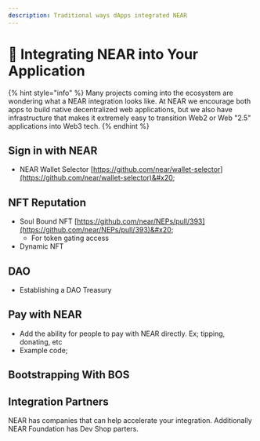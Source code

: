 ```yaml
---
description: Traditional ways dApps integrated NEAR
---
```


# 🤝 Integrating NEAR into Your Application

{% hint style="info" %}
Many projects coming into the ecosystem are wondering what a NEAR integration looks like. At NEAR we encourage both apps to build native decentralized web applications, but we also have infrastructure that makes it extremely easy to transition Web2 or Web "2.5" applications into Web3 tech.
{% endhint %}

## Sign in with NEAR

* NEAR Wallet Selector [https://github.com/near/wallet-selector](https://github.com/near/wallet-selector)&#x20;

## NFT Reputation

* Soul Bound NFT [https://github.com/near/NEPs/pull/393](https://github.com/near/NEPs/pull/393)&#x20;
  * For token gating access
* Dynamic NFT

## DAO

* Establishing a DAO Treasury

## Pay with NEAR

* Add the ability for people to pay with NEAR directly. Ex; tipping, donating, etc
* Example code;

## Bootstrapping With BOS

## Integration Partners

NEAR has companies that can help accelerate your integration. Additionally NEAR Foundation has Dev Shop parters.&#x20;
